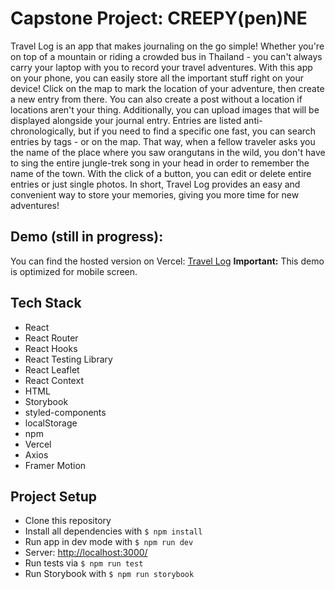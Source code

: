# Capstone Project: CREEPY(pen)NE

Travel Log is an app that makes journaling on the go simple! Whether you're on top of a mountain or riding a crowded bus in Thailand - you can't always carry your laptop with you to record your travel adventures. With this app on your phone, you can easily store all the important stuff right on your device! Click on the map to mark the location of your adventure, then create a new entry from there. You can also create a post without a location if locations aren't your thing. Additionally, you can upload images that will be displayed alongside your journal entry. Entries are listed anti-chronologically, but if you need to find a specific one fast, you can search entries by tags - or on the map. That way, when a fellow traveler asks you the name of the place where you saw orangutans in the wild, you don't have to sing the entire jungle-trek song in your head in order to remember the name of the town. With the click of a button, you can edit or delete entire entries or just single photos. In short, Travel Log provides an easy and convenient way to store your memories, giving you more time for new adventures!

## Demo (still in progress):

You can find the hosted version on Vercel: [Travel Log](https://capstone-project-maggieschuetz.vercel.app/newEntry)
**Important:** This demo is optimized for mobile screen.

## Tech Stack

- React
- React Router
- React Hooks
- React Testing Library
- React Leaflet
- React Context
- HTML
- Storybook
- styled-components
- localStorage
- npm
- Vercel
- Axios
- Framer Motion

## Project Setup

- Clone this repository
- Install all dependencies with `$ npm install`
- Run app in dev mode with `$ npm run dev`
- Server: [http://localhost:3000/](http://localhost:3000/)
- Run tests via `$ npm run test`
- Run Storybook with `$ npm run storybook`
